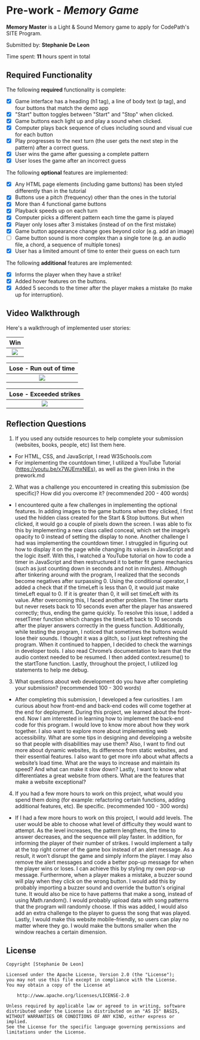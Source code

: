 # Pre-work - _Memory Game_

**Memory Master** is a Light & Sound Memory game to apply for CodePath's SITE Program.

Submitted by: **Stephanie De Leon**

Time spent: **11** hours spent in total

## Required Functionality

The following **required** functionality is complete:

- [x] Game interface has a heading (h1 tag), a line of body text (p tag), and four buttons that match the demo app
- [x] "Start" button toggles between "Start" and "Stop" when clicked.
- [x] Game buttons each light up and play a sound when clicked.
- [x] Computer plays back sequence of clues including sound and visual cue for each button
- [x] Play progresses to the next turn (the user gets the next step in the pattern) after a correct guess.
- [x] User wins the game after guessing a complete pattern
- [x] User loses the game after an incorrect guess

The following **optional** features are implemented:

- [x] Any HTML page elements (including game buttons) has been styled differently than in the tutorial
- [x] Buttons use a pitch (frequency) other than the ones in the tutorial
- [x] More than 4 functional game buttons
- [x] Playback speeds up on each turn
- [x] Computer picks a different pattern each time the game is played
- [x] Player only loses after 3 mistakes (instead of on the first mistake)
- [x] Game button appearance change goes beyond color (e.g. add an image)
- [ ] Game button sound is more complex than a single tone (e.g. an audio file, a chord, a sequence of multiple tones)
- [x] User has a limited amount of time to enter their guess on each turn

The following **additional** features are implemented:

- [x] Informs the player when they have a strike!
- [x] Added hover features on the buttons.
- [x] Added 5 seconds to the timer after the player makes a mistake (to make up for interruption).

## Video Walkthrough

Here's a walkthrough of implemented user stories:

|                                            Win                                             |
| :----------------------------------------------------------------------------------------: |
| ![](https://cdn.glitch.com/bc0d0ba8-ca45-4100-83f6-c7dbf1b7c24c%2Fwin.gif?v=1614927261913) |

|                                      Lose - Run out of time                                      |                                    
| :----------------------------------------------------------------------------------------------: |
| ![](https://cdn.glitch.com/bc0d0ba8-ca45-4100-83f6-c7dbf1b7c24c%2Flose-time.gif?v=1614927253003) |

|                                     Lose - Exceeded strikes                                         |
| :----------------------------------------------------------------------------------------------: |
| ![](https://cdn.glitch.com/bc0d0ba8-ca45-4100-83f6-c7dbf1b7c24c%2Flose-strikes.gif?v=1614927272587) |

## Reflection Questions

1. If you used any outside resources to help complete your submission (websites, books, people, etc) list them here.

  - For HTML, CSS, and JavaScript, I read W3Schools.com
  - For implementing the countdown timer, I utilized a YouTube Tutorial (https://youtu.be/x7WJEmxNlEs), as well as the given links in the prework.md

2. What was a challenge you encountered in creating this submission (be specific)? How did you overcome it? (recommended 200 - 400 words)

  - I encountered quite a few challenges in implementing the optional features. In adding images to the game buttons when they clicked, I first used the hidden class created for the Start & Stop buttons. But when clicked, it would go a couple of pixels down the screen. I was able to fix this by implementing a new class called conceal, which set the image’s opacity to 0 instead of setting the display to none. Another challenge I had was implementing the countdown timer. I struggled in figuring out how to display it on the page while changing its values in JavaScript and the logic itself. With this, I watched a YouTube tutorial on how to code a timer in JavaScript and then restructured it to better fit game mechanics (such as just counting down in seconds and not in minutes). Although after tinkering around with the program, I realized that the seconds become negatives after surpassing 0. Using the conditional operator, I added a check that if the timeLeft is less than 0, it would just make timeLeft equal to 0. If it is greater than 0, it will set timeLeft with its value. After overcoming this, I faced another problem. The timer starts but never resets back to 10 seconds even after the player has answered correctly; thus, ending the game quickly. To resolve this issue, I added a resetTimer function which changes the timeLeft back to 10 seconds after the player answers correctly in the guess function. Additionally, while testing the program, I noticed that sometimes the buttons would lose their sounds. I thought it was a glitch, so I just kept refreshing the program. When it continued to happen, I decided to check the warnings in developer tools. I also read Chrome’s documentation to learn that the audio context needed to be resumed. I then added context.resume() to the startTone function. Lastly, throughout the project, I utilized log statements to help me debug.

3. What questions about web development do you have after completing your submission? (recommended 100 - 300 words)

  - After completing this submission, I developed a few curiosities. I am curious about how front-end and back-end codes will come together at the end for deployment. During this project, we learned about the front-end. Now I am interested in learning how to implement the back-end code for this program. I would love to know more about how they work together. I also want to explore more about implementing web accessibility. What are some tips in designing and developing a website so that people with disabilities may use them? Also, I want to find out more about dynamic websites, its difference from static websites, and their essential features. I also want to get more info about what affects a website’s load time. What are the ways to increase and maintain its speed? And what can make it slow down? Lastly, I want to know what differentiates a great website from others. What are the features that make a website exceptional?

4. If you had a few more hours to work on this project, what would you spend them doing (for example: refactoring certain functions, adding additional features, etc). Be specific. (recommended 100 - 300 words)

  - If I had a few more hours to work on this project, I would add levels. The user would be able to choose what level of difficulty they would want to attempt. As the level increases, the pattern lengthens, the time to answer decreases, and the sequence will play faster. In addition, for informing the player of their number of strikes. I would implement a tally at the top right corner of the game box instead of an alert message. As a result, it won’t disrupt the game and simply inform the player. I may also remove the alert messages and code a better pop-up message for when the player wins or loses. I can achieve this by styling my own pop-up message. Furthermore, when a player makes a mistake, a buzzer sound will play when they click on the wrong button. I would add this by probably importing a buzzer sound and override the button's original tune. It would also be nice to have patterns that make a song, instead of using Math.random(). I would probably upload data with song patterns that the program will randomly choose. If this was added, I would also add an extra challenge to the player to guess the song that was played. Lastly, I would make this website mobile-friendly, so users can play no matter where they go. I would make the buttons smaller when the window reaches a certain dimension.

## License

    Copyright [Stephanie De Leon]

    Licensed under the Apache License, Version 2.0 (the "License");
    you may not use this file except in compliance with the License.
    You may obtain a copy of the License at

        http://www.apache.org/licenses/LICENSE-2.0

    Unless required by applicable law or agreed to in writing, software
    distributed under the License is distributed on an "AS IS" BASIS,
    WITHOUT WARRANTIES OR CONDITIONS OF ANY KIND, either express or implied.
    See the License for the specific language governing permissions and
    limitations under the License.
